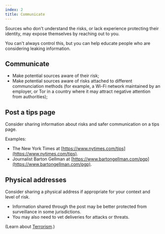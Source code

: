 ```yaml
---
index: 2
title: Communicate
---
```

Sources who don't understand the risks, or lack experience protecting their identity, may expose themselves by reaching out to you. 

You can't always control this, but you can help educate people who are considering leaking information. 
 
## Communicate

* Make potential sources aware of their risk; 
* Make potential sources aware of risks attached to different communciation methods (for example, a Wi-Fi network maintained by an employer, or Tor in a country where it may attract negative attention from authorities);  

## Post a tips page

Consider sharing information about risks and safer communication on a tips page. 

Examples:   

* The New York Times at [https://www.nytimes.com/tips](https://www.nytimes.com/tips).
* Journalist Barton Gellman at [https://www.bartongellman.com/pgp](https://www.bartongellman.com/pgp).

## Physical addresses

Consider sharing a physical address if appropriate for your context and level of risk. 

* Information shared through the post may be better protected from surveillance in some jurisdictions. 
* You may also need to vet deliveries for attacks or threats.   

(Learn about [Terrorism](umbrella://incident-response/terrorism/beginner).)